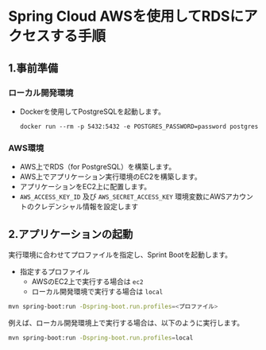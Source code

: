 # Spring Cloud AWSを使用してRDSにアクセスする手順

## 1.事前準備

### ローカル開発環境

* Dockerを使用してPostgreSQLを起動します。
  ```
  docker run --rm -p 5432:5432 -e POSTGRES_PASSWORD=password postgres
  ```

### AWS環境

* AWS上でRDS（for PostgreSQL）を構築します。
* AWS上でアプリケーション実行環境のEC2を構築します。
* アプリケーションをEC2上に配置します。
* `AWS_ACCESS_KEY_ID` 及び `AWS_SECRET_ACCESS_KEY` 環境変数にAWSアカウントのクレデンシャル情報を設定します

## 2.アプリケーションの起動

実行環境に合わせてプロファイルを指定し、Sprint Bootを起動します。

* 指定するプロファイル
  * AWSのEC2上で実行する場合は `ec2`
  * ローカル開発環境で実行する場合は `local`

```bash
mvn spring-boot:run -Dspring-boot.run.profiles=<プロファイル>
```

例えば、ローカル開発環境上で実行する場合は、以下のように実行します。
```bash
mvn spring-boot:run -Dspring-boot.run.profiles=local
```
